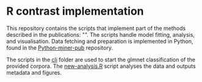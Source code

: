 # R contrast implementation

This repository contains the scripts that implement part of the methods described in the publications: "".
The scripts handle model fitting, analysis, and visualisation.
Data fetching and preparation is implemented in Python, found in the [Python-miner-pub](https://github.com/AMCeScience/python-miner-pub) repository.

The scripts in the [cli](cli) folder are used to start the glmnet classification of the provided corpora.
The [new-analysis.R](new-analysis.R) script analyses the data and outputs metadata and figures.
